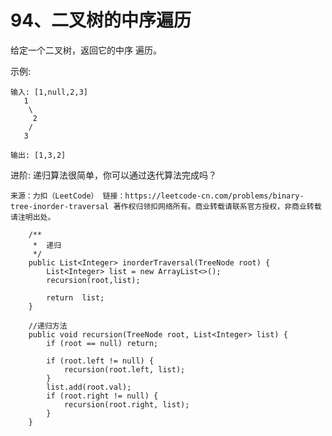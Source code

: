 94、二叉树的中序遍历
===
给定一个二叉树，返回它的中序 遍历。<br>

示例:<br>
```
输入: [1,null,2,3]
   1
    \
     2
    /
   3

输出: [1,3,2]
```
进阶: 递归算法很简单，你可以通过迭代算法完成吗？<br>

``
来源：力扣（LeetCode）
链接：https://leetcode-cn.com/problems/binary-tree-inorder-traversal
著作权归领扣网络所有。商业转载请联系官方授权，非商业转载请注明出处。
``


```
	/**
     *  递归
     */
    public List<Integer> inorderTraversal(TreeNode root) {
        List<Integer> list = new ArrayList<>();
        recursion(root,list);
        
        return  list;
    }

    //递归方法
    public void recursion(TreeNode root, List<Integer> list) {
        if (root == null) return;

        if (root.left != null) {
            recursion(root.left, list);
        } 
        list.add(root.val);
        if (root.right != null) {
            recursion(root.right, list);
        }
    }
```
